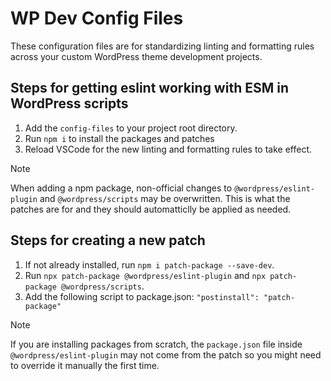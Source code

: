 # WP Dev Config Files

These configuration files are for standardizing linting and formatting rules across your custom WordPress theme development projects.

<!-- For Plugin development, there are a few changes which you can find in the `plugin-config-files` branch. -->

## Steps for getting eslint working with ESM in WordPress scripts

1. Add the `config-files` to your project root directory.
2. Run `npm i` to install the packages and patches
3. Reload VSCode for the new linting and formatting rules to take effect.

> [!NOTE]
> When adding a npm package, non-official changes to `@wordpress/eslint-plugin` and `@wordpress/scripts` may be overwritten. This is what the patches are for and they should automatticlly be applied as needed.

## Steps for creating a new patch

1. If not already installed, run `npm i patch-package --save-dev`.
2. Run `npx patch-package @wordpress/eslint-plugin` and `npx patch-package @wordpress/scripts`.
3. Add the following script to package.json: `"postinstall": "patch-package"`

> [!NOTE]
> If you are installing packages from scratch, the `package.json` file inside `@wordpress/eslint-plugin` may not come from the patch so you might need to override it manually the first time.
